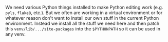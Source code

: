 We need various Python things installed to make Python editing work (e.g. `pyls`, `flake8`, etc.). But we often are
working in a virtual environment or for whatever reason don't want to install our own stuff in the current Python
environment. Instead we install all the stuff we need here and then patch this `venv/lib/.../site-packages` into the
`$PYTHONPATH` so it can be used in any venv.
